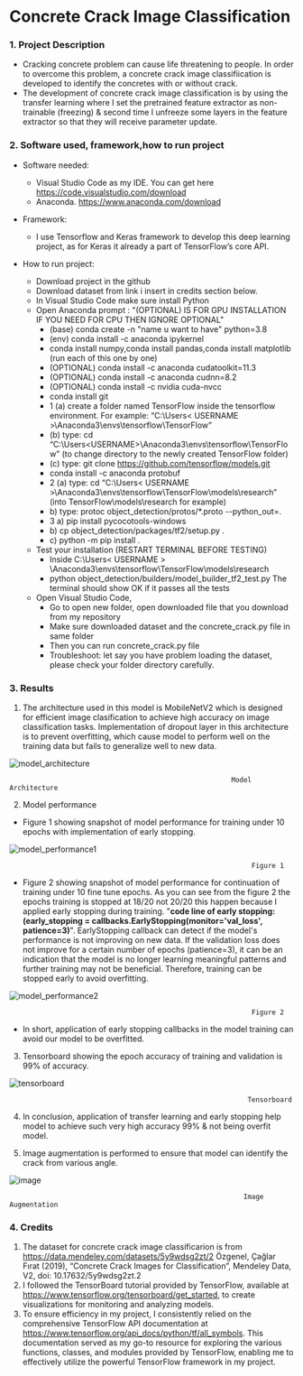 # Concrete Crack Image Classification


### 1. Project Description
  * Cracking concrete problem can cause life threatening to people. In order to overcome this problem, a concrete crack image classifiication is developed to identify the concretes with or without crack.
  * The development of concrete crack image classification is by using the transfer learning where I set the pretrained feature extractor as non-trainable (freezing) & second time I unfreeze some layers in the feature extractor so that they will receive parameter update.
      
      
### 2. Software used, framework,how to run project
   * Software needed:
     * Visual Studio Code as my IDE. You can get here https://code.visualstudio.com/download
     * Anaconda. https://www.anaconda.com/download

   * Framework:
     * I use Tensorflow and Keras framework to develop this deep learning project, as for Keras it already a part of TensorFlow’s core API.
   
   * How to run project:
     * Download project in the github
     * Download dataset from  link i insert in credits section below.
     * In Visual Studio Code make sure install Python
     * Open Anaconda prompt : "(OPTIONAL) IS FOR GPU INSTALLATION IF YOU NEED FOR CPU THEN IGNORE OPTIONAL"
        * (base) conda create -n "name u want to have" python=3.8
        * (env) conda install -c anaconda ipykernel
        * conda install numpy,conda install pandas,conda install matplotlib (run each of this one by one)
        * (OPTIONAL) conda install -c anaconda cudatoolkit=11.3
        * (OPTIONAL) conda install -c anaconda cudnn=8.2
        * (OPTIONAL) conda install -c nvidia cuda-nvcc
        * conda install git
        * 1 (a) create a folder named TensorFlow inside the tensorflow environment. For example: “C:\Users\< USERNAME >\Anaconda3\envs\tensorflow\TensorFlow”
        * (b) type: cd “C:\Users\<USERNAME>\Anaconda3\envs\tensorflow\TensorFlow” (to change directory to the newly created TensorFlow folder) 
        * (c) type: git clone https://github.com/tensorflow/models.git
        * conda install -c anaconda protobuf
        * 2 (a) type: cd “C:\Users\< USERNAME >\Anaconda3\envs\tensorflow\TensorFlow\models\research” (into TensorFlow\models\research for example)
        * b) type: protoc object_detection/protos/*.proto --python_out=.
        * 3 a) pip install pycocotools-windows
        * b) cp object_detection/packages/tf2/setup.py .
        * c) python -m pip install .
      * Test your installation (RESTART TERMINAL BEFORE TESTING)  
         * Inside C:\Users\< USERNAME > \Anaconda3\envs\tensorflow\TensorFlow\models\research
         * python object_detection/builders/model_builder_tf2_test.py The terminal should show OK if it passes all the tests
      * Open Visual Studio Code, 
         * Go to open new folder, open downloaded file that you download from my repository
         * Make sure downloaded dataset and the concrete_crack.py file in same folder
         * Then you can run concrete_crack.py file
         * Troubleshoot: let say you have problem loading the dataset, please check your folder directory carefully.
        

 
 
### 3. Results


1. The architecture used in this model is MobileNetV2 which is designed for efficient image clasification to achieve high accuracy on image classification tasks. Implementation of dropout layer in this architecture is to prevent overfitting, which cause model to perform well on the training data but fails to generalize well to new data.

![model_architecture](https://github.com/dalila28/concreate_crack_image_classification/blob/main/images/architecture.png)

                                                           Model Architecture


2. Model performance


  * Figure 1 showing snapshot of model performance for training under 10 epochs with implementation of early stopping.


![model_performance1](https://github.com/dalila28/concreate_crack_image_classification/blob/main/images/model_training_performance1.png)
  
                                                                Figure 1


   * Figure 2 showing snapshot of model performance for continuation of training under 10 fine tune epochs. As you can see from the figure 2 the epochs training is stopped at 18/20 not 20/20 this happen because I applied early stopping during training. "**code line of early stopping: (early_stopping = callbacks.EarlyStopping(monitor='val_loss', patience=3)**". EarlyStopping callback can detect if the model's performance is not improving on new data. If the validation loss does not improve for a certain number of epochs (patience=3), it can be an indication that the model is no longer learning meaningful patterns and further training may not be beneficial. Therefore, training can be stopped early to avoid overfitting.


![model_performance2](https://github.com/dalila28/concreate_crack_image_classification/blob/main/images/model_finetune_p1.png)

                                                                Figure 2


  *   In short, application of early stopping callbacks in the model training can avoid our model to be overfitted.
  
  
3. Tensorboard showing the epoch accuracy of training and validation is 99% of accuracy. 




![tensorboard](https://github.com/dalila28/concreate_crack_image_classification/blob/main/images/tensorboard.png)

                                                               Tensorboard


4. In conclusion, application of transfer learning and early stopping help model to achieve such very high accuracy 99% & not being overfit model.



5. Image augmentation is performed to ensure that model can identify the crack from various angle.



![image](https://github.com/dalila28/concreate_crack_image_classification/blob/main/images/data_augmentation.png)

                                                              Image Augmentation


### 4. Credits
1. The dataset for concrete crack image classificarion is from https://data.mendeley.com/datasets/5y9wdsg2zt/2 Özgenel, Çağlar Fırat (2019), “Concrete Crack Images for Classification”, Mendeley Data, V2, doi: 10.17632/5y9wdsg2zt.2
2. I followed the TensorBoard tutorial provided by TensorFlow, available at https://www.tensorflow.org/tensorboard/get_started, to create visualizations for monitoring and analyzing models.
3. To ensure efficiency in my project, I consistently relied on the comprehensive TensorFlow API documentation at https://www.tensorflow.org/api_docs/python/tf/all_symbols. This documentation served as my go-to resource for exploring the various functions, classes, and modules provided by TensorFlow, enabling me to effectively utilize the powerful TensorFlow framework in my project.


